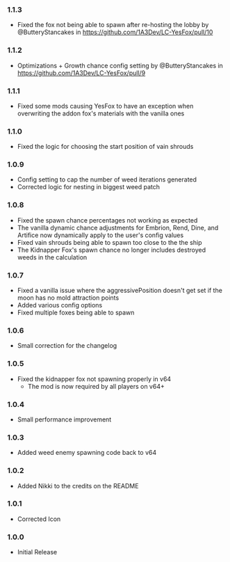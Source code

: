 ### 1.1.3

- Fixed the fox not being able to spawn after re-hosting the lobby by @ButteryStancakes in https://github.com/1A3Dev/LC-YesFox/pull/10

### 1.1.2

- Optimizations + Growth chance config setting by @ButteryStancakes in https://github.com/1A3Dev/LC-YesFox/pull/9

### 1.1.1

- Fixed some mods causing YesFox to have an exception when overwriting the addon fox's materials with the vanilla ones

### 1.1.0

- Fixed the logic for choosing the start position of vain shrouds

### 1.0.9

- Config setting to cap the number of weed iterations generated
- Corrected logic for nesting in biggest weed patch

### 1.0.8

- Fixed the spawn chance percentages not working as expected
- The vanilla dynamic chance adjustments for Embrion, Rend, Dine, and Artifice now dynamically apply to the user's config values
- Fixed vain shrouds being able to spawn too close to the the ship
- The Kidnapper Fox's spawn chance no longer includes destroyed weeds in the calculation

### 1.0.7

- Fixed a vanilla issue where the aggressivePosition doesn't get set if the moon has no mold attraction points
- Added various config options
- Fixed multiple foxes being able to spawn

### 1.0.6

- Small correction for the changelog

### 1.0.5

- Fixed the kidnapper fox not spawning properly in v64
  - The mod is now required by all players on v64+

### 1.0.4

- Small performance improvement

### 1.0.3

- Added weed enemy spawning code back to v64

### 1.0.2

- Added Nikki to the credits on the README

### 1.0.1

- Corrected Icon

### 1.0.0

- Initial Release

